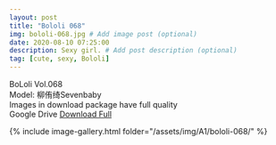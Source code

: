 ```yaml
---
layout: post
title: "Bololi 068"
img: bololi-068.jpg # Add image post (optional)
date: 2020-08-10 07:25:00
description: Sexy girl. # Add post description (optional)
tag: [cute, sexy, Bololi]
---
```

BoLoli Vol.068  
Model: 柳侑绮Sevenbaby                                        
Images in download package have full quality                    
Google Drive [Download Full](http://gestyy.com/ewF6dq)

{% include image-gallery.html folder="/assets/img/A1/bololi-068/" %}
